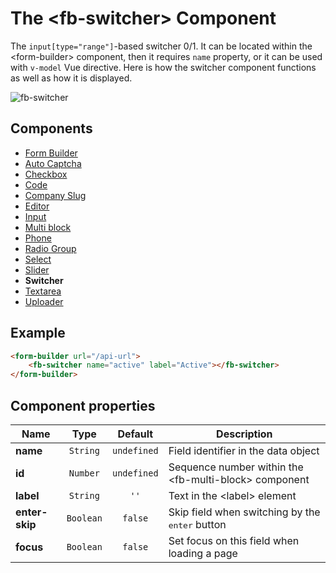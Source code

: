 # The  &lt;fb-switcher&gt; Component

The `input[type="range"]`-based switcher 0/1. It can be located within the &lt;form-builder&gt; component, then it requires `name` property, or it can be used with `v-model` Vue directive. Here is how the switcher component functions as well as how it is displayed.

![fb-switcher](/assets/awema-pl/wiki/docs/fb-switcher.gif)

## Components
* [Form Builder](./form-builder.md)
* [Auto Captcha](./fb-auto-captcha.md)
* [Checkbox](./fb-checkbox.md)
* [Code](./fb-code.md)
* [Company Slug](./fb-company-slug.md)
* [Editor](./fb-editor.md)
* [Input](./fb-input.md)
* [Multi block](./fb-multi-block.md)
* [Phone](./fb-phone.md)
* [Radio Group](./fb-radio-group.md)
* [Seleсt](./fb-select.md)
* [Slider](./fb-slider.md)
* **Switcher**
* [Textarea](./fb-textarea.md)
* [Uploader](./fb-uploader.md)

## Example

```html
<form-builder url="/api-url">
    <fb-switcher name="active" label="Active"></fb-switcher>
</form-builder>
```

<form-builder url="/api-url">
    <fb-switcher name="active" label="Active"></fb-switcher>
</form-builder>


## Component properties

| Name                | Type               | Default             | Description                                       |
|---------------------|:------------------:|:-------------------:|---------------------------------------------------|
| **name**            | `String`           | `undefined`         | Field identifier in the data object               |
| **id**              | `Number`           | `undefined`         | Sequence number within the &lt;fb-multi-block&gt; component    |
| **label**           | `String`           | `''`                | Text in the &lt;label&gt; element                 |
| **enter-skip**      | `Boolean`          | `false`             | Skip field when switching by the <kbd>enter</kbd> button |
| **focus**           | `Boolean`          | `false`             | Set focus on this field when loading a page       |
